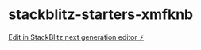 # stackblitz-starters-xmfknb

[Edit in StackBlitz next generation editor ⚡️](https://stackblitz.com/~/github.com/khanajmal30/stackblitz-starters-xmfknb)